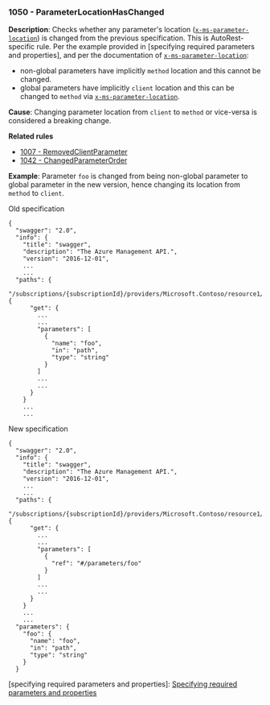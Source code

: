 ### 1050 - ParameterLocationHasChanged

**Description**: Checks whether any parameter's location ([`x-ms-parameter-location`]) is changed from the previous specification.
This is AutoRest-specific rule. Per the example provided in [specifying required parameters and properties],
and per the documentation of [`x-ms-parameter-location`]:

- non-global parameters have implicitly `method` location and this cannot be changed.
- global parameters have implicitly `client` location and this can be changed to `method` via [`x-ms-parameter-location`].

**Cause**: Changing parameter location from `client` to `method` or vice-versa is considered a breaking change.

**Related rules**

- [1007 - RemovedClientParameter](1007.md)
- [1042 - ChangedParameterOrder](1042.md)

**Example**: Parameter `foo` is changed from being non-global parameter to global parameter in the new version,
hence changing its location from `method` to `client`.

Old specification
```json5
{
  "swagger": "2.0",
  "info": {
    "title": "swagger",
    "description": "The Azure Management API.",
    "version": "2016-12-01",
    ...
    ...
  "paths": {
    "/subscriptions/{subscriptionId}/providers/Microsoft.Contoso/resource1/{a}": {
      "get": {
        ...
        ...
        "parameters": [
          {
            "name": "foo",
            "in": "path",
            "type": "string"
          }
        ]
        ...
        ...
      }
    }
    ...
    ...  
```

New specification
```json5
{
  "swagger": "2.0",
  "info": {
    "title": "swagger",
    "description": "The Azure Management API.",
    "version": "2016-12-01",
    ...
    ...
  "paths": {
    "/subscriptions/{subscriptionId}/providers/Microsoft.Contoso/resource1/{a}": {
      "get": {
        ...
        ...
        "parameters": [
          {
            "ref": "#/parameters/foo"
          }
        ]
        ...
        ...
      }
    }
    ...
    ...
  "parameters": {
    "foo": {
      "name": "foo",
      "in": "path",
      "type": "string"
    }
  }
```

[`x-ms-parameter-location`]: https://github.com/Azure/autorest/blob/765bc784b0cad173d47f931a04724936a6948b4c/docs/extensions/readme.md#x-ms-parameter-location
[specifying required parameters and properties]: [Specifying required parameters and properties](https://github.com/Azure/autorest/blob/765bc784b0cad173d47f931a04724936a6948b4c/docs/generate/how-autorest-generates-code-from-openapi.md#specifying-required-parameters-and-properties)
